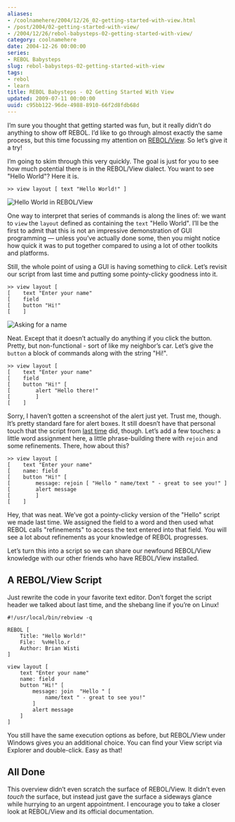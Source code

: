 ```yaml
---
aliases:
- /coolnamehere/2004/12/26_02-getting-started-with-view.html
- /post/2004/02-getting-started-with-view/
- /2004/12/26/rebol-babysteps-02-getting-started-with-view/
category: coolnamehere
date: 2004-12-26 00:00:00
series:
- REBOL Babysteps
slug: rebol-babysteps-02-getting-started-with-view
tags:
- rebol
- learn
title: REBOL Babysteps - 02 Getting Started With View
updated: 2009-07-11 00:00:00
uuid: c95bb122-96de-4988-8910-66f2d8fdb68d
---
```


I’m sure you thought that getting started was fun, but it really didn’t
do anything to show off REBOL. I’d like to go through almost exactly the
same process, but this time focussing my attention on
[REBOL/View](http://www.rebol.com/prod-view.html). So let’s give it a
try!

I’m going to skim through this very quickly. The goal is just for you to
see how much potential there is in the REBOL/View dialect. You want to
see "Hello World"? Here it is.

    >> view layout [ text "Hello World!" ]

![Hello World in REBOL/View](/assets/img/post/2004/12/rebol-babysteps-02-getting-started-with-view/rebol-intro-01.png)

One way to interpret that series of commands is along the lines of: we
want to `view` the `layout` defined as containing the `text` "Hello
World". I’ll be the first to admit that this is not an impressive
demonstration of GUI programming — unless you’ve actually done some,
then you might notice how quick it was to put together compared to using
a lot of other toolkits and platforms.

Still, the whole point of using a GUI is having something to *click*.
Let’s revisit our script from last time and putting some pointy-clicky
goodness into it.

    >> view layout [
    [    text "Enter your name"
    [    field
    [    button "Hi!"
    [    ]

![Asking for a name](/assets/img/post/2004/12/rebol-babysteps-02-getting-started-with-view/rebol-intro-02.png)

Neat. Except that it doesn’t actually do anything if you click the
button. Pretty, but non-functional - sort of like my neighbor’s car.
Let’s give the `button` a block of commands along with the string "Hi!".

    >> view layout [
    [    text "Enter your name"
    [    field
    [    button "Hi!" [
    [        alert "Hello there!"
    [        ]
    [    ]

Sorry, I haven’t gotten a screenshot of the alert just yet. Trust me,
though. It’s pretty standard fare for alert boxes. It still doesn’t have
that personal touch that the script from [last
time](/post/2004/12/rebol-babysteps-01-getting-started/) did, though.
Let’s add a few touches: a little word assignment here, a little
phrase-building there with `rejoin` and some refinements. There, how
about this?

    >> view layout [
    [    text "Enter your name"
    [    name: field
    [    button "Hi!" [
    [        message: rejoin [ "Hello " name/text " - great to see you!" ]
    [        alert message
    [        ]
    [    ]

Hey, that was neat. We’ve got a pointy-clicky version of the "Hello"
script we made last time. We assigned the field to a word and then used
what REBOL calls "refinements" to access the text entered into that
field. You will see a lot about refinements as your knowledge of REBOL
progresses.

Let’s turn this into a script so we can share our newfound REBOL/View
knowledge with our other friends who have REBOL/View installed.

A REBOL/View Script
-------------------

Just rewrite the code in your favorite text editor. Don’t forget the
script header we talked about last time, and the shebang line if you’re
on Linux!

    #!/usr/local/bin/rebview -q

    REBOL [
        Title: "Hello World!"
        File:  %vHello.r
        Author: Brian Wisti
    ]

    view layout [
        text "Enter your name"
        name: field
        button "Hi!" [
            message: join  "Hello " [
                name/text " - great to see you!"
            ]
            alert message
        ]
    ]

You still have the same execution options as before, but REBOL/View
under Windows gives you an additional choice. You can find your View
script via Explorer and double-click. Easy as that!

All Done
--------

This overview didn’t even scratch the surface of REBOL/View. It didn’t
even *touch* the surface, but instead just gave the surface a sideways
glance while hurrying to an urgent appointment. I encourage you to take
a closer look at REBOL/View and its official documentation.